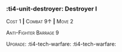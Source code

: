 ### :ti4-unit-destroyer: **Destroyer I**

<span style="font-variant:small-caps;">Cost 1</span> __|__ <span style="font-variant:small-caps;">Combat 9↑</span> __|__ <span style="font-variant:small-caps;">Move 2</span>

<span style="font-variant:small-caps;">Anti-Fighter Barrage 9</span>

<span style="font-variant:small-caps;">Upgrade</span>: :ti4-tech-warfare: :ti4-tech-warfare:
